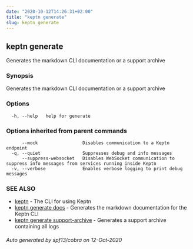 ```yaml
---
date: "2020-10-12T14:26:31+02:00"
title: "keptn generate"
slug: keptn_generate
---
```

## keptn generate

Generates the markdown CLI documentation or a support archive

### Synopsis

Generates the markdown CLI documentation or a support archive

### Options

```
  -h, --help   help for generate
```

### Options inherited from parent commands

```
      --mock                 Disables communication to a Keptn endpoint
  -q, --quiet                Suppresses debug and info messages
      --suppress-websocket   Disables WebSocket communication to suppress info messages from services running inside Keptn
  -v, --verbose              Enables verbose logging to print debug messages
```

### SEE ALSO

* [keptn](../keptn/)	 - The CLI for using Keptn
* [keptn generate docs](../keptn_generate_docs/)	 - Generates the markdown documentation for the Keptn CLI
* [keptn generate support-archive](../keptn_generate_support-archive/)	 - Generates a support archive containing all logs

###### Auto generated by spf13/cobra on 12-Oct-2020
